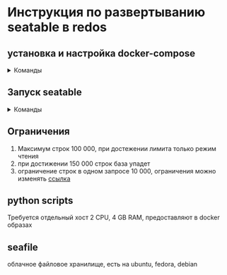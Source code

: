 # Инструкция по развертыванию seatable в redos

## установка и настройка docker-compose 
<details><summary>Команды</summary>
<p>

  1. Установка docker-compose
  ```
    dnf install docker docker-compose
  ```  
  2. Добавление в автозапуск
  ```
    systemctl enable docker
  ```
  3. Запуск docker без root прав
  ```
    groupadd docker
  ```
  ```
    usermod -aG docker $USER
  ```
  4. Установка Portainer для удаленного управления контейнерами. Поменять порты при развертывании
  ```
    docker run -d -p 8000:8000 -p 9000:9000 --name=portainer --restart=always -v /var/run/docker.sock:/var/run/docker.sock -v portainer_data:/data portainer/portainer-ce
  ```

</p>
</details>

## Запуск seatable
<details><summary>Команды</summary>
<p>

1. Открыть файл .env 
   - MYSQL_ROOT_PASSWORD=  # Пароль для базы данных
   - MYSQL_LOG_CONSOLE=true
   - DB_HOST=db #оставить. db - имя сервиса с базой данных
   - DB_ROOT_PASSWD=  # Пароль для базы данных, должен совпадать с MYSQL_ROOT_PASSWORD
   - SEATABLE_SERVER_LETSENCRYPT=False # сертификат SSL, True при наличии сертификата и включения соединени HTTPS
   - SEATABLE_SERVER_HOSTNAME= #имя хоста
   - TIME_ZONE=Asia/Yekaterinburg #часовой пояс
2. Открыть терминал по адресу папки
3. Запуск docker-compose скрипта. Запускать из под пользователя без root и админских прав
```
  docker-compose up -d
```
4. Открыть файл seatable.service
    - User=$USER #указать пользователя от которого запускается сервис
5. Скопировать файл seatable.service в папку:
```
  /etc/systemd/system
```
команда с правами root
```
  cp seatable.service /etc/systemd/system
```
6. Добавить сервис в автозапуск #root права
```
  systemctl enable seatable.service
```
7. Создать суперпользователя
```
  docker exec -it seatable /shared/seatable/scripts/seatable.sh superuser
```
8. Запуск бэкапов в crontab
```
  crontab -e
```
  Бэкап вторник, четверг в 23:00 и удаление файлов старше 30 дней
```
  00 00 * * 3,5 find /home/tables/backup -type f -mtime +30 -exec rm -f {} \;
  00 23 * * 2,4 docker exec seatable-mysql mysqldump -uroot -pMYSQL_ROOT_PASSWORD --opt ccnet_db > backup/ccnet_db_$(date +\%Y-\%m-\%d).sql && docker exec seatable-mysql mysqldump -uroot -pMYSQL_ROOT_PASSWORD --opt seafile_db > backup/seafile_db_$(date +\%Y-\%m-\%d).sql && docker exec seatable-mysql mysqldump -uroot -pMYSQL_ROOT_PASSWORD --opt dtable_db > backup/dtable_db_$(date +\%Y-\%m-\%d).sql
```

</p>
</details>

## Ограничения
1. Максимум строк 100 000, при достежении лимита только режим чтения
2. при достижении 150 000 строк база упадет
3. ограничение строк в одном запросе 10 000, ограничения можно изменять
  [ссылка](https://manual.seatable.io/config/dtable_db_conf/)

## python scripts

  Требуется отдельный хост 2 CPU, 4 GB RAM, предоставляют в docker образах

## seafile

  облачное файловое хранилище, есть на ubuntu, fedora, debian
